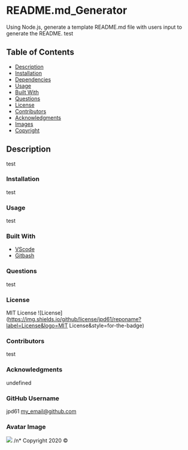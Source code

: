 
# README.md_Generator
Using Node.js, generate a template README.md file with users input to generate the README.
test

        
## Table of Contents
- [Description](#description)
- [Installation](#installation)
- [Dependencies](#dependencies)
- [Usage](#usage)
- [Built With](#built-with)
- [Questions](#questions)
- [License](#license)
- [Contributors](#contributors)
- [Acknowledgments](#acknowledgments)
- [Images](#images)
- [Copyright](#copyright)
        
## Description    
test

### Installation
test

### Usage
test

### Built With
* [VScode](https://code.visualstudio.com/)
* [Gitbash](https://gitforwindows.org/)

### Questions
test
        
### License
MIT License
![License](https://img.shields.io/github/license/jpd61/reponame?label=License&logo=MIT License&style=for-the-badge)

### Contributors
test

### Acknowledgments
undefined

### GitHub Username
jpd61
my_email@github.com

### Avatar Image
<img src="https://avatars3.githubusercontent.com/u/61440109?v=4"/>
/n* Copyright 2020 &copy;
    